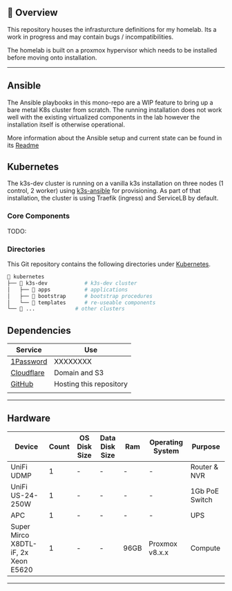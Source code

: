 ## 📖 Overview

This repository houses the infrasturcture definitions for my homelab. Its a
work in progress and may contain bugs / incompatibilities. 

The homelab is built on a proxmox hypervisor which needs to be installed before 
moving onto installation. 

---


## Ansible 
The Ansible playbooks in this mono-repo are a WIP feature to bring up a bare metal K8s cluster from scratch. The running installation 
does not work well with the existing virtualized components in the lab however the installation itself is otherwise operational. 

More information about the Ansible setup and current state can be found in its [Readme](./ansible/Readme.md) 


## Kubernetes

The k3s-dev cluster is running on a vanilla k3s installation on three nodes (1 control, 2 worker) using 
[k3s-ansible](https://github.com/k3s-io/k3s-ansible) for provisioning. As part of that installation, the cluster
is using Traefik (ingress) and ServiceLB by default. 


### Core Components

TODO: 

### Directories

This Git repository contains the following directories under [Kubernetes](./kubernetes/).

```sh
📁 kubernetes
├── 📁 k3s-dev            # k3s-dev cluster
│   ├── 📁 apps           # applications
│   ├── 📁 bootstrap      # bootstrap procedures
│   └── 📁 templates      # re-useable components
└── 📁 ...             # other clusters
```

## Dependencies

| Service                                         | Use                                                               |
|-------------------------------------------------|-------------------------------------------------------------------|
| [1Password](https://1password.com/)             | XXXXXXXX                                                          |
| [Cloudflare](https://www.cloudflare.com/)       | Domain and S3                                                     |
| [GitHub](https://github.com/)                   | Hosting this repository                                           |
|                                                 |                                                                   |

---

##  Hardware

| Device                              | Count | OS Disk Size | Data Disk Size               | Ram  | Operating System | Purpose                 |
|-------------------------------------|-------|--------------|------------------------------|------|------------------|-------------------------|
| UniFi UDMP                          | 1     | -            | -                            | -    | -                | Router & NVR            |
| UniFi US-24-250W                    | 1     | -            | -                            | -    | -                | 1Gb PoE Switch          |
| APC                                 | 1     | -            | -                            | -    | -                | UPS                     |
| Super Mirco X8DTL-iF, 2x Xeon E5620 | 1     | -            | -                            | 96GB| Proxmox v8.x.x   | Compute                 | 

---

